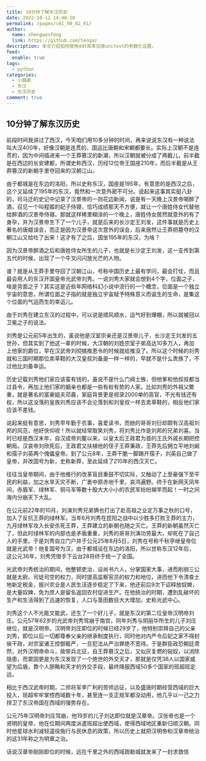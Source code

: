```yaml
---
title: 10分钟了解东汉历史
date: 2022-10-12 14:48:10
permalink: /pages/c01_90_02_01/
author: 
  name: zhengwenfeng
  link: https://github.com/tenqaz
description: 本文介绍如何使用ddt库来完成unitest的参数化设置。
feed: 
  enable: true
tags: 
  - python
categories: 
  - 小璐歌
  - 东汉
  - 东汉历史
comment: true
---
```

## 10分钟了解东汉历史

前段时间我讲过了西汉，今天咱们用10多分钟的时间，再来说说东汉有一种说法叫大汉400年，好像汉朝是连贯的，国运比唐朝和宋朝都要长。实际上汉朝不是连贯的，因为中间插进来一个王莽篡汉的新潮，所以汉朝就被分成了两截儿，前半截是在西边的长安建都，所谓史称西汉，历经12位帝王国座210年，而后半截是从王莽篡汉的新朝手里夺回来的汉朝江山。

由于都城是在东边的洛阳，所以史称东汉，国座是195年。有意思的是西汉之后，这个又延续了195年的东汉，竟然和一次意外密不可分。说起来这事其实挺八卦的，司马迁的史记中记录了汉景帝的一则花边新闻，说是有一天晚上汉景帝喝醉了酒，召见一个叫程姬的妃子侍寝，恰巧成绩那天不方便，就让一个唐姓侍女代替他给醉酒的汉景帝侍寝。那就这样稀里糊涂的一个晚上，唐姓侍女居然就意外的有了身孕，并为汉景帝生下了一个儿子，就是后来的长沙定王刘发，这件事就是历史上著名的唐姬误会，而正是因为汉景帝这次意外的误会，后来居然让王莽把篡夺的汉朝江山又给吐了出来！这才有了之后，国坐195年的东汉，为啥？

因为汉景帝醉酒之后和唐姓侍女所生的儿子，也就是长沙定王刘发，这一支传到第五代的时候，出现了一个牛叉闪闪放光芒的人物。

谁？就是从王莽手里夺回了汉朝江山，号称中国历史上最有学问，最会打仗，而且最会用人的东汉开国皇帝光武帝刘秀。一说刘秀大家就会想到4个字，位面之子，啥是背面之子？其实这是近些年网络科幻小说中流行的一个概念，位面是一个独立宇宙的意思，所谓位面之子指的就是独立宇宙赋予特殊意义而诞生的生命，是集这个位面的气运而生的幸运儿。

由于刘秀在建立东汉的过程中，可以说是顺风顺水，运气好到爆棚，所以就被冠以卫冕之子的说法。

刘秀是公元前5年出生的，虽说他是汉室宗亲还是汉景帝儿子，长沙定王刘发的五世孙，但其实到了他这一辈的时候，大汉朝的刘姓宗室子弟高达10多万人，再加上他家的爵位，早在汉武帝刘彻搞推恩令的时候就给推没了。所以这个时候的刘秀就和三国时期那位卖草鞋的大汉皇叔刘备是一样一样的，早就不是什么贵族了，不过他比刘备幸运。

历史记载刘秀他们家应该蛮有钱的，虽说不是什么门阀士族，但他爹和他叔叔都当过县令，再加上他们家的姻亲也都是一些有权有势的人家。比如刘秀的外祖父繁重，就是著名的富豪姐夫邓晨，家庭背景更是视录2000单的高官，不光有钱还有权，所以这没落的皇族刘秀应该不会沦落到和刘皇叔一样去卖草鞋的，相反他们家应该不差钱。

说起来挺有意思，刘秀早年勤于农事，喜爱读书，而她的哥哥刘衍却颇有汉高祖刘邦的风范，他好侠仰视！所以就经常取笑刘秀，将刘秀比作是刘邦的兄弟刘喜。当时已经是西汉末年，自汉成帝刘鳌以来，以皇太后王政君为首的王氏外戚长期把控朝局。汉哀帝刘欣死后，王政君又扶植他的侄子王莽秉政，王莽先后拥立平地刘阚和孺子刘英两个傀儡皇帝。到了公元8年，王莽干脆一脚踢开孺子，刘英自己做了皇帝，并改国号为新，史称新莽，至此延续了210年的西汉灭亡。

往往当皇帝期间，由于他推行的改革盲目重鼓不切实际，又触动了上至豪强下至平民的利益，加之水旱天灾不断，广袤中原赤地千里，哀鸿遍野。终于在新网天凤年间，赤眉军、绿林军、铜马军等数十股大大小小的农民军纷纷揭竿而起！一时之间海内分崩天下大乱。

在公元前22年的10月，刘演刘秀兄弟俩也打出了赴高祖之业定万事之秋的口号，加入了反抗王莽的绿林军。当年6月刘秀在昆阳之战中以少胜多打败王莽的主力，九月绿林军攻入长安杀死王莽，王莽建立的新朝也随之灭亡。王莽的新朝虽然灭亡了，但此时绿林军的内部也是矛盾重重，刘秀的哥哥刘演功劳最大，却死在了自己人的手里。于是刘秀自立门户并于公元25年8月5日，刘秀在号称千秋亭继皇帝位就是光武帝！他复国号为汉，由于都城设在东边的洛阳，所以世称东汉12年后，这公元36年，刘秀凭借手下云台28将终于统一了全国。

光武帝刘秀统治的期间，他整顿吏治，设尚书六人，分掌国家大事，进而削弱三公就是太尉、司徒司空的权力，同时提高监察官员的权力和地位，进而他下令清查土地新定税金，振兴农业是人民生活逐步稳定了下来，他还前后9次下诏释放奴婢，是大量奴婢，免为庶人是留名返回农村促进生产。在他统治的时期，遭到乱破坏的生产和生活得到了迅速的恢复，人口与垦田数目大大增加，史称光武中心。

刘秀这个人不光能文能武，还生了一个好儿子，就是东汉的第二位皇帝汉明帝刘庄。公元57年62岁的光武帝刘秀驾崩于南宫，同年刘秀与阴丽华所生的儿子刘庄继位，就是汉明帝。汉明帝刘庄即位的时候已经29岁了，他特别崇拜自己的父亲刘秀，即位以后一切都尊奉父亲的继承制度执行，同时他对内严令后妃之家不得封侯干政，对宗室诸王控御极严，一旦犯法从严治罪绝不宽待。于是群臣政恐朝廷肃然，对外汉明帝命斗，故带兵北征，自王莽篡汉之后，又似灰复燃的匈奴，以消除隐患，而窦固更是为东汉发现了一个绝世的外交天才，那就是仅凭36人以国家威望为后盾，靠个人胆略和天才的外交手段，最终降服西域50多个国家的班超班定远。

相比于西汉武帝时期，二师将军李广利的劳师远征，以及盛唐时期经营西域的巨大投入，班超牢牢掌控西域数十年，甚至连一支正规军都没动用，他几乎以一己之力捍卫了东汉帝国在西域的强势存在。

公元75年汉明帝刘庄驾崩，他19岁的儿子刘达即位就是汉章帝。汉张帝也是一个贤明的皇帝，他在位期间两度派遣班超出使西域，使得西域地区重新归顺汉朝。同时他星球水利减轻遥役施行与民休息的政策，所以历史上就把汉明帝和汉章帝统治的这31年称之为明章之治。

话说汉章帝刚刚即位的时候，远在千里之外的西域疏勒城就发来了一封求救信
